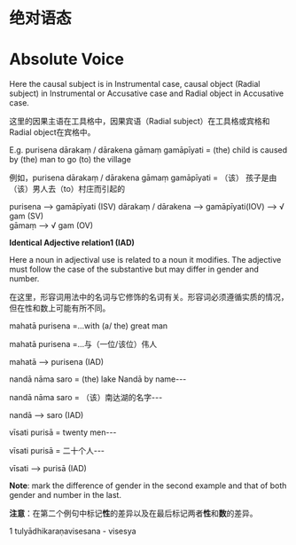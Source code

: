 # 绝对语态
# **Absolute Voice** 
 Here the causal subject is in Instrumental case, causal object (Radial 
subject) in Instrumental or Accusative case and Radial object in Accusative 
case.

这里的因果主语在工具格中，因果宾语（Radial subject）在工具格或宾格和Radial object在宾格中。

 E.g. purisena dārakaṃ / dārakena gāmaṃ   gamāpīyati = (the) child is caused                                                                                                                                                                                                                                                            by (the) man to go (to) the village

 例如，purisena dārakaṃ / dārakena gāmaṃ gamāpīyati = （该） 孩子是由（该）男人去（to）村庄而引起的
 
  purisena    -->     gamāpīyati (ISV) 
   dārakaṃ / dārakena   -->  gamāpīyati(IOV)        -->       √ gam (SV)                    
gāmaṃ   -->   √ gam (OV) 

 **Identical Adjective relation1 (IAD)** 

 Here a noun in adjectival use is related to a noun it modifies. The 
adjective must follow the case of the substantive but may differ in gender and 
number.

在这里，形容词用法中的名词与它修饰的名词有关。形容词必须遵循实质的情况，但在性和数上可能有所不同。



 mahatā purisena =...with (a/ the) great man 

 mahatā purisena =...与（一位/该位）伟人
 
 mahatā --> purisena (IAD) 
 
 nandā nāma saro = (the) lake Nandā by name--- 
 
 nandā nāma saro = （该）南达湖的名字---

 nandā  --> saro (IAD)
 
  vīsati purisā = twenty men--- 
  
  vīsati purisā = 二十个人---

  vīsati       -->       purisā (IAD) 


**Note**: mark the difference of gender in the second example and that of both 
gender and number in the last.

**注意**：在第二个例句中标记**性**的差异以及在最后标记两者**性**和**数**的差异。

 1 tulyādhikaraṇavisesana - visesya